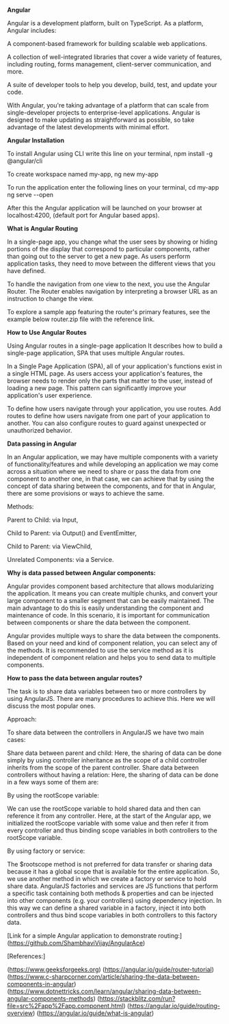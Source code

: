 **Angular**


Angular is a development platform, built on TypeScript. As a platform, Angular includes:

  A component-based framework for building scalable web applications.

  A collection of well-integrated libraries that cover a wide variety of features, including routing, forms management, client-server communication, and more.

  A suite of developer tools to help you develop, build, test, and update your code.

With Angular, you're taking advantage of a platform that can scale from single-developer projects to enterprise-level applications. Angular is designed to make updating as straightforward as possible, so take advantage of the latest developments with minimal effort.


**Angular Installation** 


To install Angular using CLI write this line on your terminal,
    npm install -g @angular/cli

To create  workspace named my-app,
    ng new my-app

To run the application enter the following lines on your terminal,
    cd my-app
    ng serve --open
    
After this the Angular application will be launched on your browser at localhost:4200,
(default port for Angular based apps).


**What is Angular Routing**


In a single-page app, you change what the user sees by showing or hiding portions of the display that correspond to particular components, rather than going out to the server to get a new page. As users perform application tasks, they need to move between the different views that you have defined.

To handle the navigation from one view to the next, you use the Angular Router. The Router enables navigation by interpreting a browser URL as an instruction to change the view.

To explore a sample app featuring the router's primary features, see the example below
router.zip file with the reference link. 
 
 
 **How to Use Angular Routes**


Using Angular routes in a single-page application
It describes how to build a single-page application, SPA that uses multiple Angular routes.

In a Single Page Application (SPA), all of your application's functions exist in a single HTML page. As users access your application's features, the browser needs to render only the parts that matter to the user, instead of loading a new page. This pattern can significantly improve your application's user experience.

To define how users navigate through your application, you use routes. Add routes to define how users navigate from one part of your application to another. You can also configure routes to guard against unexpected or unauthorized behavior.


**Data passing in Angular**


In an Angular application, we may have multiple components with a variety of functionality/features and while developing an application we may come across a situation where we need to share or pass the data from one component to another one, in that case, we can achieve that by using the concept of data sharing between the components, and for that in Angular, there are some provisions or ways to achieve the same.

Methods:

  Parent to Child: via Input,

  Child to Parent: via Output() and EventEmitter,

  Child to Parent: via ViewChild,

  Unrelated Components: via a Service.


**Why is data passed between Angular components:**


Angular provides component based architecture that allows modularizing the application. It means you can create multiple chunks, and convert your large component to a smaller segment that can be easily maintained. The main advantage to do this is easily understanding the component and maintenance of code. In this scenario, it is important for communication between components or share the data between the component. 

Angular provides multiple ways to share the data between the components. Based on your need and kind of component relation, you can select any of the methods. It is recommended to use the service method as it is independent of component relation and helps you to send data to multiple components. 


**How to pass the data between angular  routes?**


The task is to share data variables between two or more controllers by using AngularJS. There are many procedures to achieve this. Here we will discuss the most popular ones. 

Approach: 

To share data between the controllers in AngularJS we have two main cases:

Share data between parent and child: Here, the sharing of data can be done simply by using controller inheritance as the scope of a child controller inherits from the scope of the parent controller.
Share data between controllers without having a relation: Here, the sharing of data can be done in a few ways some of them are: 

By using the rootScope variable:

We can use the rootScope variable to hold shared data and then can reference it from any controller. Here, at the start of the Angular app, we initialized the rootScope variable with some value and then refer it from every controller and thus binding scope variables in both controllers to the rootScope variable.

By using factory or service:

The $rootscope method is not preferred for data transfer or sharing data because it has a global scope that is available for the entire application. So, we use another method in which we create a factory or service to hold share data. AngularJS factories and services are JS functions that perform a specific task containing both methods & properties and can be injected into other components (e.g. your controllers) using dependency injection. In this way we can define a shared variable in a factory, inject it into both controllers and thus bind scope variables in both controllers to this factory data.



[Link for a simple Angular application to demonstrate routing:]
(https://github.com/ShambhaviVijay/AngularAce)


[References:]

(https://www.geeksforgeeks.org)
(https://angular.io/guide/router-tutorial)
(https://www.c-sharpcorner.com/article/sharing-the-data-between-components-in-angular)
(https://www.dotnettricks.com/learn/angular/sharing-data-between-angular-components-methods)
(https://stackblitz.com/run?file=src%2Fapp%2Fapp.component.html)
(https://angular.io/guide/routing-overview)
(https://angular.io/guide/what-is-angular)


